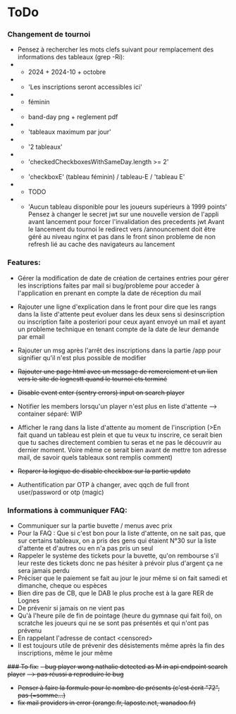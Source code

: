 # ToDo

### Changement de tournoi
- Pensez à rechercher les mots clefs suivant pour remplacement  des informations des tableaux (grep -Ri):
- - 2024 + 2024-10 + octobre
- - 'Les inscriptions seront accessibles ici'
- - féminin
- - band-day png + reglement pdf
- - 'tableaux maximum par jour'
- - '2 tableaux'
- - 'checkedCheckboxesWithSameDay.length >= 2'
- - 'checkboxE' (tableau féminin) / tableau-E / 'tableau E'
- - TODO
- - 'Aucun tableau disponible pour les joueurs supérieurs à 1999 points'
Pensez à changer le secret jwt sur une nouvelle version de l'appli avant lancement pour forcer l'invalidation des precedents jwt
Avant le lancement du tournoi le redirect vers /announcement doit être géré au niveau nginx et pas dans le front sinon probleme de non refresh lié au cache des navigateurs au lancement

### Features:
- Gérer la modification de date de création de certaines entries pour gérer les inscriptions faites par mail si bug/probleme pour acceder à l'application en prenant en compte la date de réception du mail

- Rajouter une ligne d'explication dans le front pour dire que les rangs dans la liste d'attente peut evoluer dans les deux sens si desinscription ou inscription faite a posteriori pour ceux ayant envoyé un mail et ayant un probleme technique en tenant compte de la date de leur demande par email

- Rajouter un msg après l'arrêt des inscriptions dans la partie /app pour signifier qu'il n'est plus possible de modifier
- ~~Rajouter une page html avec un message de remerciement et un lien vers le site de lognestt quand le tournoi ets terminé~~
- ~~Disable event enter (sentry errors) input on search player~~
- Notifier les members lorsqu'un player n'est plus en liste d'attente
--> container séparé: WIP
- Afficher le rang dans la liste d'attente au moment de l'inscription (>En fait quand un tableau est plein et que tu veux tu inscrire, ce serait bien que tu saches directement combien tu seras et ne pas le découvrir au dernier moment. Voire même ce serait bien avant de mettre ton adresse mail, de savoir quels tableaux sont remplis comment)
- ~~Reparer la logique de disable checkbox sur la partie update~~
- Authentification par OTP à changer, avec qqch de full front user/password or otp (magic)

### Informations à communiquer FAQ:
- Communiquer sur la partie buvette / menus avec prix
- Pour la FAQ : Que si c'est bon pour la liste d'attente, on ne sait pas, que sur certains tableaux, on a pris des gens qui étaient N°30 sur la liste d'attente et d'autres ou en n'a pas pris un seul
- Rappeler le système des tickets pour la buvette, qu'on rembourse s'il leur reste des tickets donc ne pas hésiter à prévoir plus d'argent ça ne sera jamais perdu
- Préciser que le paiement se fait au jour le jour même si on fait samedi et dimanche, cheque ou espèces
- Bien dire pas de CB, que le DAB le plus proche est à la gare RER de Lognes
- De prévenir si jamais on ne vient pas
- Qu'à l'heure pile de fin de pointage (heure du gymnase qui fait foi), on scratche les joueurs qui ne se sont pas présentés et qui n'ont pas prévenu
- En rappelant l'adresse de contact \<censored\>
- Il est toujours utile de prévenir des désistements même après la fin des inscriptions, même le jour même

~~### To fix:~~
~~- bug player wong nathalie detected as M in api endpoint search player~~
~~--> pas réussi a reproduire le bug~~
- ~~Penser à faire la formule pour le nombre de présents (c'est écrit "72", pas (=somme...)~~
- ~~fix mail providers in error (orange.fr, laposte.net, wanadoo.fr)~~
